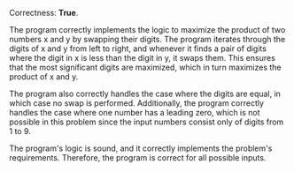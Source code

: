 Correctness: **True**.

The program correctly implements the logic to maximize the product of two numbers x and y by swapping their digits. The program iterates through the digits of x and y from left to right, and whenever it finds a pair of digits where the digit in x is less than the digit in y, it swaps them. This ensures that the most significant digits are maximized, which in turn maximizes the product of x and y.

The program also correctly handles the case where the digits are equal, in which case no swap is performed. Additionally, the program correctly handles the case where one number has a leading zero, which is not possible in this problem since the input numbers consist only of digits from 1 to 9.

The program's logic is sound, and it correctly implements the problem's requirements. Therefore, the program is correct for all possible inputs.